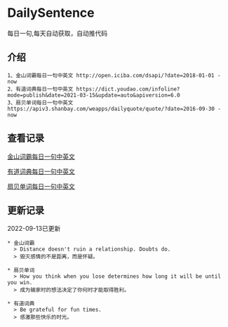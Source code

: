 # DailySentence

每日一句,每天自动获取，自动推代码

## 介绍

```
1、金山词霸每日一句中英文 http://open.iciba.com/dsapi/?date=2018-01-01 - now
2、有道词典每日一句中英文 https://dict.youdao.com/infoline?mode=publish&date=2021-03-15&update=auto&apiversion=6.0
3、扇贝单词每日一句中英文 https://apiv3.shanbay.com/weapps/dailyquote/quote/?date=2016-09-30 - now
```

## 查看记录

[金山词霸每日一句中英文](./data/iciba/)

[有道词典每日一句中英文](./data/youdao/)

[扇贝单词每日一句中英文](./data/shanbay/)

## 更新记录
2022-09-13已更新 
```
* 金山词霸
  > Distance doesn't ruin a relationship. Doubts do.
  > 毁灭感情的不是距离，而是怀疑。

* 扇贝单词
  > How you think when you lose determines how long it will be until you win.
  > 成为输家时的想法决定了你何时才能取得胜利。

* 有道词典
  > Be grateful for fun times.
  > 感激那些快乐的时光。

```
